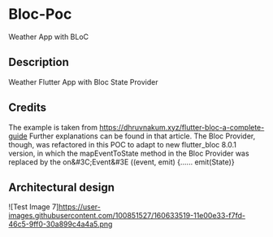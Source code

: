 # Bloc-Poc
Weather App with BLoC
## Description
Weather Flutter App with Bloc State Provider
## Credits
The example is taken from https://dhruvnakum.xyz/flutter-bloc-a-complete-guide
Further explanations can be found in that article.
The Bloc Provider, though, was refactored in this POC to adapt to new flutter_bloc 8.0.1 version, in which the mapEventToState method in the Bloc Provider was replaced by the on&#3C;Event&#3E ((event, emit) {...... emit(State)}
## Architectural design
![Test Image 7]https://user-images.githubusercontent.com/100851527/160633519-11e00e33-f7fd-46c5-9ff0-30a899c4a4a5.png
